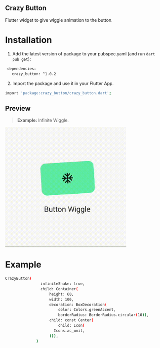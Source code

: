 ## Crazy Button
Flutter widget to give wiggle animation to the button. 

# Installation

1.  Add the latest version of package to your pubspec.yaml (and run `dart pub get`):
 ```sh
  dependencies:
    crazy_button: ^1.0.2
```
2.  Import the package and use it in your Flutter App.
 ```sh
import 'package:crazy_button/crazy_button.dart';
```
## Preview
> **Example:** Infinite Wiggle.
>
[![N|Solid](https://github.com/Rohit-joshi-i/crazy_button/blob/main/assets/example.gif?raw=true)](https://nodesource.com/products/nsolid)

# Example

```sh
CrazyButton(
                infiniteShake: true,
                child: Container(
                    height: 60,
                    width: 100,
                    decoration: BoxDecoration(
                        color: Colors.greenAccent,
                        borderRadius: BorderRadius.circular(10)),
                    child: const Center(
                        child: Icon(
                      Icons.ac_unit,
                    ))),
              )
```

